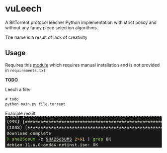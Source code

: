 # vuLeech 

A BitTorrent protocol leecher Python implementation with strict policy and without any fancy piece selection algorithms.

The name is a result of lack of creativity 

## Usage
Requires this [module](https://github.com/vugonz/bencode) which requires manual installation and is not provided in `requirements.txt`

**TODO**

Leech a file:
```shell
# todo 
python main.py file.torrent
```

Example result
![Debian iso download](./imgs/example.png)



